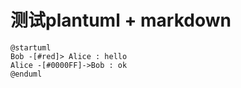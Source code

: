 
# 测试plantuml + markdown 
```plantuml
@startuml
Bob -[#red]> Alice : hello
Alice -[#0000FF]->Bob : ok
@enduml
```
